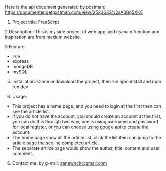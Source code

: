 Here is the api document generated by postman:
https://documenter.getpostman.com/view/25236334/2sA3Bq5XKE

1. Project title:
FreeScript

2.Description:
This is my side project of web app, and its main function and inspiration are from medium website.

3.Feature:
* vue
* express
* mongoDB
* mySQL


5. Installation:
Clone or download the project, then run npm install and npm run dev

6. Usage:
* This project has a home page, and you need to login at the first then can see the article list.
* if you do not have the account, you should create an account at the first, you can do this through two way, one is using username and password for local register, or you can choose using google api to create the account.
* The home page show all the article list, click the list item can jump to the article page the see the completed article.
* The separate artilce page would show the author, title, content and user comment.

6. Contact me:
by g-mail: zanewnch@gmail.com

